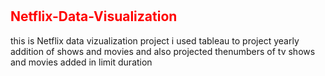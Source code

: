 # <h2 style="color:red">Netflix-Data-Visualization</h2>
<p>this is Netflix data vizualization project
i used tableau to project yearly addition of shows and movies and also projected thenumbers of tv shows and movies added in limit duration</p>
